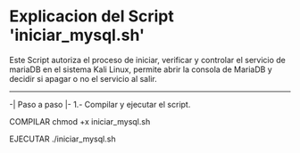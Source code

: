 # Explicacion del Script 'iniciar_mysql.sh'

Este Script autoriza el proceso de iniciar, verificar y controlar el servicio de mariaDB en el sistema
Kali Linux, permite abrir la consola de MariaDB y decidir si apagar o no el servicio al salir.

------------------------------------------------------------------------------------------------------------

-| Paso a paso |-
1.- Compilar y ejecutar el script.

COMPILAR
chmod +x iniciar_mysql.sh

EJECUTAR
./iniciar_mysql.sh

